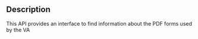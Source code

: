 ## Description
This API provides an interface to find information about the PDF forms used by the VA
